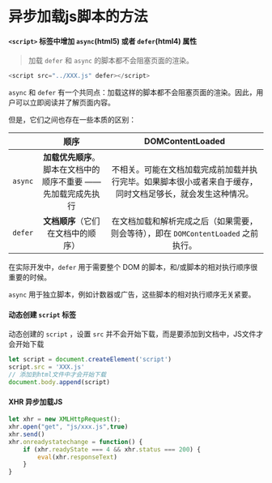 # 异步加载js脚本的方法

#### `<script>` 标签中增加 `async`(html5) 或者 `defer`(html4) 属性

> 加载 `defer` 和 `async` 的脚本都不会阻塞页面的渲染。

```javascript
<script src="../XXX.js" defer></script>
```

`async` 和 `defer` 有一个共同点：加载这样的脚本都不会阻塞页面的渲染。因此，用户可以立即阅读并了解页面内容。

但是，它们之间也存在一些本质的区别：

|         |                             顺序                             |                     **DOMContentLoaded**                     |
| :-----: | :----------------------------------------------------------: | :----------------------------------------------------------: |
| `async` | **加载优先顺序**。脚本在文档中的顺序不重要 —— 先加载完成先执行 | 不相关。可能在文档加载完成前加载并执行完毕。如果脚本很小或者来自于缓存，同时文档足够长，就会发生这种情况。 |
| `defer` |              **文档顺序**（它们在文档中的顺序）              | 在文档加载和解析完成之后（如果需要，则会等待），即在 `DOMContentLoaded` 之前执行。 |

在实际开发中，`defer` 用于需要整个 DOM 的脚本，和/或脚本的相对执行顺序很重要的时候。

`async` 用于独立脚本，例如计数器或广告，这些脚本的相对执行顺序无关紧要。

#### 动态创建 `script` 标签

动态创建的 `script` ，设置 `src` 并不会开始下载，而是要添加到文档中，JS文件才会开始下载

```javascript
let script = document.createElement('script')
script.src = 'XXX.js'
// 添加到html文件中才会开始下载
document.body.append(script)
```

#### XHR 异步加载JS

```javascript
let xhr = new XMLHttpRequest();
xhr.open("get", "js/xxx.js",true)
xhr.send()
xhr.onreadystatechange = function() {
    if (xhr.readyState === 4 && xhr.status === 200) {
        eval(xhr.responseText)
    }
}
```